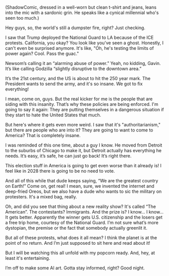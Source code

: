 (ShadowComic, dressed in a well-worn but clean t-shirt and jeans, leans into the mic with a sardonic grin. He speaks like a cynical millennial who's seen too much.)

Hey guys, so, the world's still a dumpster fire, right? Just checking.

I saw that Trump deployed the National Guard to LA because of the ICE protests. California, you okay? You look like you've seen a ghost. Honestly, I can't even be surprised anymore. It's like, "Oh, he's testing the limits of power again? Cool. Pass the guac."

Newsom’s calling it an “alarming abuse of power.” Yeah, no kidding, Gavin. It’s like calling Godzilla “slightly disruptive to the downtown area.”

It’s the 21st century, and the US is about to hit the 250 year mark. The President wants to send the army, and it's so insane. We got to fix everything!

I mean, come on, guys. But the real kicker for me is the people that are siding with this insanity. That’s why these policies are being enforced. I'm going to say it again: They are putting themselves in a dangerous situation if they start to hate the United States that much.

But here's where it gets even more weird. I saw that it's "authoritarianism," but there are people who are into it? They are going to want to come to America?
That is completely insane.

I was reminded of this one time, about a guy I know. He moved from Detroit to the suburbs of Chicago to make it, but Detroit actually has everything he needs.
It’s easy, it’s safe, he can just go back! It’s right there. 

This election stuff in America is going to get even worse than it already is! I feel like in 2028 there is going to be no need to vote.

And all of this while that dude keeps saying, “We are the greatest country on Earth!” Come on, get real! I mean, sure, we invented the internet and deep-fried Oreos, but we also have a dude who wants to sic the military on protesters. It's a mixed bag, really.

Oh, and did you see that thing about a new reality show? It's called “The American”. The contestants? Immigrants. And the prize is? I know… I know… It gets better. Apparently the winner gets U.S. citizenship and the losers get a free trip home, courtesy of the National Guard. I’m not sure what’s more dystopian, the premise or the fact that somebody actually greenlit it.

But all of these protests, what does it all mean? I think the planet is at the point of no return. And I’m just supposed to sit here and read about it!

But I will be watching this all unfold with my popcorn ready. And, hey, at least it's entertaining.

I’m off to make some AI art.
Gotta stay informed, right? Good night.